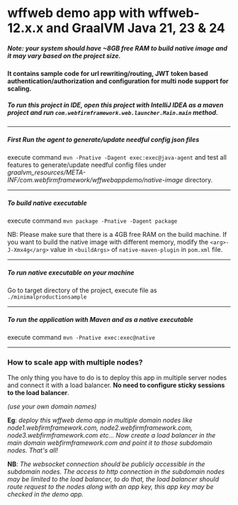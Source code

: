 # wffweb demo app with wffweb-12.x.x and GraalVM Java 21, 23 & 24
##### Note: your system should have ~8GB free RAM to build native image and it may vary based on the project size.
#### It contains sample code for url rewriting/routing, JWT token based authentication/authorization and configuration for multi node support for scaling.


##### To run this project in IDE, open this project with IntelliJ IDEA as a maven project and run `com.webfirmframework.web.launcher.Main.main` method.

___

##### First Run the agent to generate/update needful config json files
execute command `mvn -Pnative -Dagent exec:exec@java-agent` and test all features to generate/update needful config files
under _graalvm_resources/META-INF/com.webfirmframework/wffwebappdemo/native-image_ directory.

___

##### To build native executable
execute command `mvn package -Pnative -Dagent package`

NB: Please make sure that there is a 4GB free RAM on the build machine.
If you want to build the native image with different memory, modify the `<arg>-J-Xmx4g</arg>` value in `<buildArgs>` of `native-maven-plugin` in `pom.xml` file.

___

##### To run native executable on your machine
Go to target directory of the project, execute file as `./minimalproductionsample`

___

##### To run the application with Maven and as a native executable
execute command `mvn -Pnative exec:exec@native`

___



### How to scale app with multiple nodes?
The only thing you have to do is to deploy this app in multiple server nodes and connect it with a load balancer. 
**No need to configure sticky sessions to the load balancer**.

_(use your own domain names)_

**Eg**: _deploy this wffweb demo app in multiple domain nodes like node1.webfirmframework.com, node2.webfirmframework.com, node3.webfirmframework.com etc... 
Now create a load balancer in the main domain webfirmframework.com and point it to those subdomain nodes. That's all!_

**NB**: _The websocket connection should be publicly accessible in the subdomain nodes. 
The access to http connection in the subdomain nodes may be limited to the load balancer, 
to do that, the load balancer should route request to the nodes along with an app key,
this app key may be checked in the demo app._
